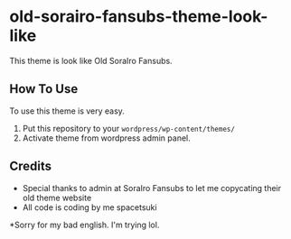 # old-sorairo-fansubs-theme-look-like
This theme is look like Old SoraIro Fansubs.

## How To Use
To use this theme is very easy.
1. Put this repository to your `wordpress/wp-content/themes/`
2. Activate theme from wordpress admin panel.

## Credits
- Special thanks to admin at SoraIro Fansubs to let me copycating their old theme website
- All code is coding by me spacetsuki

*Sorry for my bad english. I'm trying lol.
